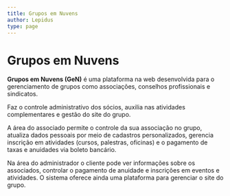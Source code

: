 ```yaml
---
title: Grupos em Nuvens
author: Lepidus
type: page
---
```


# Grupos em Nuvens

**Grupos em Nuvens (GeN)** é uma plataforma na web desenvolvida para o gerenciamento de grupos como associações, conselhos profissionais e sindicatos.

Faz o controle administrativo dos sócios, auxilia nas atividades complementares e gestão do site do grupo.

A área do associado permite o controle da sua associação no grupo, atualiza dados pessoais por meio de cadastros personalizados, gerencia inscrição em atividades (cursos, palestras, oficinas) e o pagamento de taxas e anuidades via boleto bancário.

Na área do administrador o cliente pode ver informações sobre os associados, controlar o pagamento de anuidade e inscrições em eventos e atividades. O sistema oferece ainda uma plataforma para gerenciar o site do grupo.